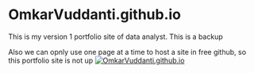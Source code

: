 # OmkarVuddanti.github.io

This is my version 1 portfolio site of data analyst.
This is a backup

Also we can opnly use one page at a time to host a site in free github, so this portfolio site is not up
[![OmkarVuddanti.github.io](https://img.shields.io/website-up-down-green-red/http/shields.io.svg)](https:OmkarVuddanti.github.io)
